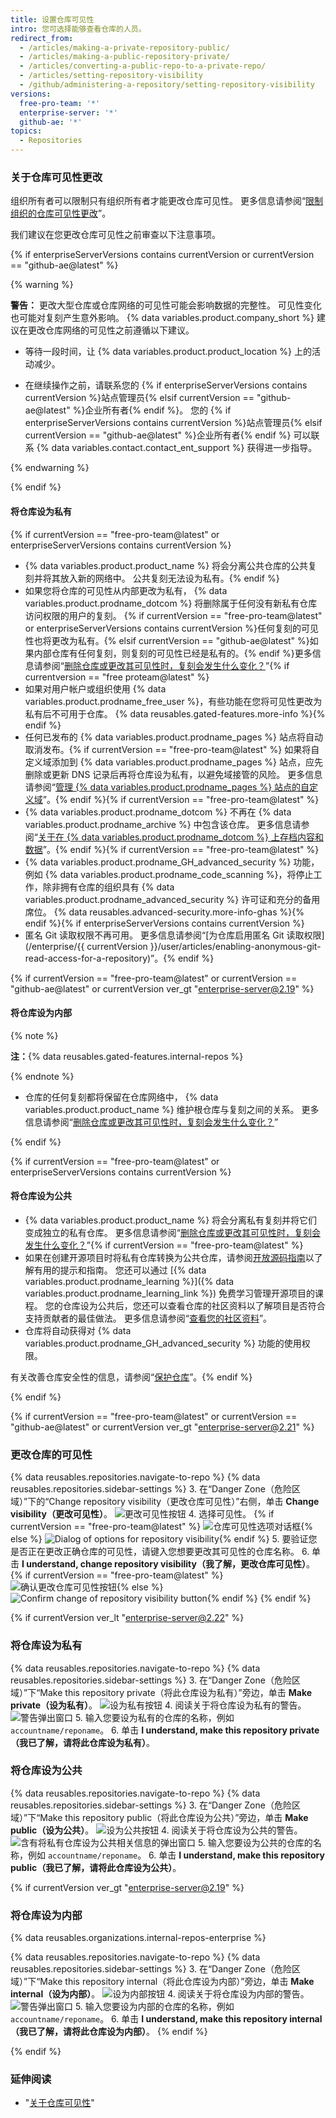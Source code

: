 ```yaml
---
title: 设置仓库可见性
intro: 您可选择能够查看仓库的人员。
redirect_from:
  - /articles/making-a-private-repository-public/
  - /articles/making-a-public-repository-private/
  - /articles/converting-a-public-repo-to-a-private-repo/
  - /articles/setting-repository-visibility
  - /github/administering-a-repository/setting-repository-visibility
versions:
  free-pro-team: '*'
  enterprise-server: '*'
  github-ae: '*'
topics:
  - Repositories
---
```


### 关于仓库可见性更改

组织所有者可以限制只有组织所有者才能更改仓库可见性。 更多信息请参阅“[限制组织的仓库可见性更改](/organizations/managing-organization-settings/restricting-repository-visibility-changes-in-your-organization)”。

我们建议在您更改仓库可见性之前审查以下注意事项。

{% if enterpriseServerVersions contains currentVersion or currentVersion == "github-ae@latest" %}

{% warning %}

**警告：** 更改大型仓库或仓库网络的可见性可能会影响数据的完整性。 可见性变化也可能对复刻产生意外影响。 {% data variables.product.company_short %} 建议在更改仓库网络的可见性之前遵循以下建议。

- 等待一段时间，让 {% data variables.product.product_location %} 上的活动减少。

- 在继续操作之前，请联系您的 {% if enterpriseServerVersions contains currentVersion %}站点管理员{% elsif currentVersion == "github-ae@latest" %}企业所有者{% endif %}。 您的 {% if enterpriseServerVersions contains currentVersion %}站点管理员{% elsif currentVersion == "github-ae@latest" %}企业所有者{% endif %} 可以联系 {% data variables.contact.contact_ent_support %} 获得进一步指导。

{% endwarning %}

{% endif %}

#### 将仓库设为私有
{% if currentVersion == "free-pro-team@latest" or enterpriseServerVersions contains currentVersion %}
* {% data variables.product.product_name %} 将会分离公共仓库的公共复刻并将其放入新的网络中。 公共复刻无法设为私有。{% endif %}
* 如果您将仓库的可见性从内部更改为私有， {% data variables.product.prodname_dotcom %} 将删除属于任何没有新私有仓库访问权限的用户的复刻。 {% if currentVersion == "free-pro-team@latest" or enterpriseServerVersions contains currentVersion %}任何复刻的可见性也将更改为私有。{% elsif currentVersion == "github-ae@latest" %}如果内部仓库有任何复刻，则复刻的可见性已经是私有的。{% endif %}更多信息请参阅“[删除仓库或更改其可见性时，复刻会发生什么变化？](/articles/what-happens-to-forks-when-a-repository-is-deleted-or-changes-visibility)”{% if currentversion == "free proteam@latest" %}
* 如果对用户帐户或组织使用 {% data variables.product.prodname_free_user %}，有些功能在您将可见性更改为私有后不可用于仓库。 {% data reusables.gated-features.more-info %}{% endif %}
* 任何已发布的 {% data variables.product.prodname_pages %} 站点将自动取消发布。{% if currentVersion == "free-pro-team@latest" %} 如果将自定义域添加到 {% data variables.product.prodname_pages %} 站点，应先删除或更新 DNS 记录后再将仓库设为私有，以避免域接管的风险。 更多信息请参阅“[管理 {% data variables.product.prodname_pages %} 站点的自定义域](/articles/managing-a-custom-domain-for-your-github-pages-site)”。{% endif %}{% if currentVersion == "free-pro-team@latest" %}
* {% data variables.product.prodname_dotcom %} 不再在 {% data variables.product.prodname_archive %} 中包含该仓库。 更多信息请参阅“[关于在 {% data variables.product.prodname_dotcom %} 上存档内容和数据](/github/creating-cloning-and-archiving-repositories/about-archiving-content-and-data-on-github#about-the-github-archive-program)”。{% endif %}{% if currentVersion == "free-pro-team@latest" %}
* {% data variables.product.prodname_GH_advanced_security %} 功能，例如 {% data variables.product.prodname_code_scanning %}，将停止工作，除非拥有仓库的组织具有 {% data variables.product.prodname_advanced_security %} 许可证和充分的备用席位。 {% data reusables.advanced-security.more-info-ghas %}{% endif %}{% if enterpriseServerVersions contains currentVersion %}
* 匿名 Git 读取权限不再可用。 更多信息请参阅“[为仓库启用匿名 Git 读取权限](/enterprise/{{ currentVersion }}/user/articles/enabling-anonymous-git-read-access-for-a-repository)”。{% endif %}

{% if currentVersion == "free-pro-team@latest" or currentVersion == "github-ae@latest" or currentVersion ver_gt "enterprise-server@2.19" %}

#### 将仓库设为内部

{% note %}

**注：**{% data reusables.gated-features.internal-repos %}

{% endnote %}

* 仓库的任何复刻都将保留在仓库网络中， {% data variables.product.product_name %} 维护根仓库与复刻之间的关系。 更多信息请参阅“[删除仓库或更改其可见性时，复刻会发生什么变化？](/articles/what-happens-to-forks-when-a-repository-is-deleted-or-changes-visibility)”

{% endif %}

{% if currentVersion == "free-pro-team@latest" or enterpriseServerVersions contains currentVersion %}

#### 将仓库设为公共

* {% data variables.product.product_name %} 将会分离私有复刻并将它们变成独立的私有仓库。 更多信息请参阅“[删除仓库或更改其可见性时，复刻会发生什么变化？](/articles/what-happens-to-forks-when-a-repository-is-deleted-or-changes-visibility#changing-a-private-repository-to-a-public-repository)”{% if currentVersion == "free-pro-team@latest" %}
* 如果在创建开源项目时将私有仓库转换为公共仓库，请参阅[开放源码指南](http://opensource.guide)以了解有用的提示和指南。 您还可以通过 [{% data variables.product.prodname_learning %}]({% data variables.product.prodname_learning_link %}) 免费学习管理开源项目的课程。 您的仓库设为公共后，您还可以查看仓库的社区资料以了解项目是否符合支持贡献者的最佳做法。 更多信息请参阅“[查看您的社区资料](/articles/viewing-your-community-profile)”。
* 仓库将自动获得对 {% data variables.product.prodname_GH_advanced_security %} 功能的使用权限。

有关改善仓库安全性的信息，请参阅“[保护仓库](/code-security/getting-started/securing-your-repository)”。{% endif %}

{% endif %}

{% if currentVersion == "free-pro-team@latest" or currentVersion == "github-ae@latest" or currentVersion ver_gt "enterprise-server@2.21" %}

### 更改仓库的可见性

{% data reusables.repositories.navigate-to-repo %}
{% data reusables.repositories.sidebar-settings %}
3. 在“Danger Zone（危险区域）”下的“Change repository visibility（更改仓库可见性）”右侧，单击 **Change visibility（更改可见性）**。 ![更改可见性按钮](/assets/images/help/repository/repo-change-vis.png)
4. 选择可见性。
{% if currentVersion == "free-pro-team@latest" %}
   ![仓库可见性选项对话框](/assets/images/help/repository/repo-change-select.png){% else %}
![Dialog of options for repository visibility](/assets/images/enterprise/repos/repo-change-select.png){% endif %}
5. 要验证您是否正在更改正确仓库的可见性，请键入您想要更改其可见性的仓库名称。
6. 单击 **I understand, change repository visibility（我了解，更改仓库可见性）**。
{% if currentVersion == "free-pro-team@latest" %}
   ![确认更改仓库可见性按钮](/assets/images/help/repository/repo-change-confirm.png){% else %}
![Confirm change of repository visibility button](/assets/images/enterprise/repos/repo-change-confirm.png){% endif %}
{% endif %}

{% if currentVersion ver_lt "enterprise-server@2.22" %}

### 将仓库设为私有

{% data reusables.repositories.navigate-to-repo %}
{% data reusables.repositories.sidebar-settings %}
3. 在“Danger Zone（危险区域）”下“Make this repository private（将此仓库设为私有）”旁边，单击 **Make private（设为私有）**。 ![设为私有按钮](/assets/images/help/repository/repo-makeprivate.png)
4. 阅读关于将仓库设为私有的警告。 ![警告弹出窗口](/assets/images/help/repository/repo-privateconfirm.png)
5. 输入您要设为私有的仓库的名称，例如 `accountname/reponame`。
6. 单击 **I understand, make this repository private（我已了解，请将此仓库设为私有）**。

### 将仓库设为公共

{% data reusables.repositories.navigate-to-repo %}
{% data reusables.repositories.sidebar-settings %}
3. 在“Danger Zone（危险区域）”下“Make this repository public（将此仓库设为公共）”旁边，单击 **Make public（设为公共）**。 ![设为公共按钮](/assets/images/help/repository/repo-makepublic.png)
4. 阅读关于将仓库设为公共的警告。 ![含有将私有仓库设为公共相关信息的弹出窗口](/assets/images/help/repository/repo-publicconfirm.png)
5. 输入您要设为公共的仓库的名称，例如 `accountname/reponame`。
6. 单击 **I understand, make this repository public（我已了解，请将此仓库设为公共）**。

{% if currentVersion ver_gt "enterprise-server@2.19" %}
### 将仓库设为内部

{% data reusables.organizations.internal-repos-enterprise %}

{% data reusables.repositories.navigate-to-repo %}
{% data reusables.repositories.sidebar-settings %}
3. 在“Danger Zone（危险区域）”下“Make this repository internal（将此仓库设为内部）”旁边，单击 **Make internal（设为内部）**。 ![设为内部按钮](/assets/images/help/repository/repo-makeinternal.png)
4. 阅读关于将仓库设为内部的警告。 ![警告弹出窗口](/assets/images/help/repository/repo-internalconfirm.png)
5. 输入您要设为内部的仓库的名称，例如 `accountname/reponame`。
6. 单击 **I understand, make this repository internal（我已了解，请将此仓库设为内部）**。
{% endif %}

{% endif %}

### 延伸阅读
- "[关于仓库可见性](/github/creating-cloning-and-archiving-repositories/about-repository-visibility)"
